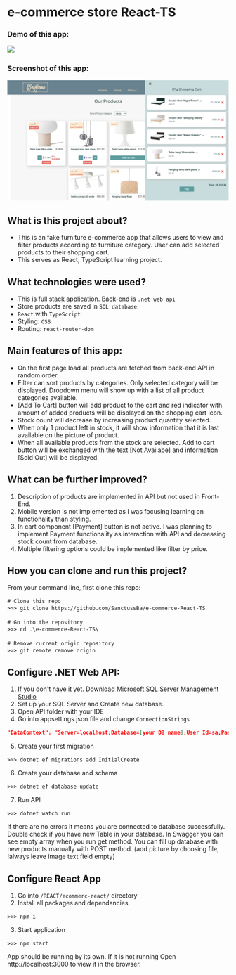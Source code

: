 # e-commerce store React-TS

### Demo of this app:
![](https://github.com/SanctussBa/e-commerce-React-TS/blob/master/demo.gif?raw=true)

### Screenshot of this app:
![](https://github.com/SanctussBa/e-commerce-React-TS/blob/master/screenshot2.jpg?raw=true)

## What is this project about?

* This is an fake furniture e-commerce app that allows users to view and filter products according to furniture category. 
User can add selected products to their shopping cart.
* This serves as React, TypeScript learning project. 

## What technologies were used?

* This is full stack application. Back-end is `.net web api`
* Store products are saved in `SQL database`. 
* `React` with `TypeScript`
* Styling: `CSS`
* Routing: `react-router-dom`

## Main features of this app:

* On the first page load all products are fetched from back-end API in random order. 
* Filter can sort products by categories. Only selected category will be displayed. Dropdown menu will show up with a list of all product categories available.
* [Add To Cart] button will add product to the cart and red indicator with amount of added products will be displayed on the shopping cart icon.
* Stock count will decrease by increasing product quantity selected. 
* When only 1 product left in stock, it will show information that it is last available on the picture of product.
* When all available products from the stock are selected. Add to cart button will be exchanged with the text [Not Availabe] and information [Sold Out] will be displayed.

## What can be further improved?

1. Description of products are implemented in API but not used in Front-End. 
2. Mobile version is not implemented as I was focusing learning on functionality than styling.
4. In cart component [Payment] button is not active. I was planning to implement Payment functionality 
as interaction with API and decreasing stock count from database.
5. Multiple filtering options could be implemented like filter by price.

## How you can clone and run this project?

From your command line, first clone this repo:

```
# Clone this repo
>>> git clone https://github.com/SanctussBa/e-commerce-React-TS

# Go into the repository
>>> cd .\e-commerce-React-TS\

# Remove current origin repository
>>> git remote remove origin

```

## Configure .NET Web API:

1. If you don't have it yet. Download [Microsoft SQL Server Management Studio](https://learn.microsoft.com/en-us/sql/ssms/download-sql-server-management-studio-ssms?view=sql-server-ver16#download-ssms)
2. Set up your SQL Server and Create new database.
3. Open API folder with your IDE
4. Go into appsettings.json file and change `ConnectionStrings`
```json
"DataContext": "Server=localhost;Database=[your DB name];User Id=sa;Password=[your password];TrustServerCertificate=True"
```
5. Create your first migration
```
>>> dotnet ef migrations add InitialCreate
```
6. Create your database and schema
```
>>> dotnet ef database update
```
7. Run API
```
>>> dotnet watch run
```
If there are no errors it means you are connected to database successfully. Double check if you have new Table in your database. In Swagger you can see empty array when you run get method.
You can fill up database with new products manually with POST method. (add picture by choosing file, !always leave image text field empty)


## Configure React App

1. Go into `/REACT/ecommerc-react/` directory
2. Install all packages and dependancies
```
>>> npm i
```
3. Start application
```
>>> npm start
```

App should be running by its own. If it is not running Open http://localhost:3000 to view it in the browser.
